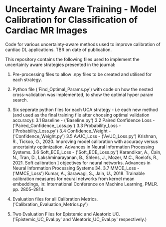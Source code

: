 # Uncertainty Aware Training - Model Calibration for Classification of Cardiac MR Images #
Code for various uncertainty-aware methods used to improve calibration of cardiac DL applications.
TBR on date of publication.

This repository contains the following files used to implement the uncertainty aware strategies presented in the journal:

1. Pre-processing files to allow .npy files to be created and utilised for each strategy.

2. Python file ('Find_Optimal_Params.py') with code on how the nested cross-validation was implemented, to show the optimal hyper param search.

3. Six seperate python files for each UCA strategy - i.e each new method (and used as the final training file after choosing optimal validation accuracy):
  3.1 Baseline - ('Baseline.py')
  3.2 Paired Confidence Loss - ('Paired_Confidence_Loss.py')
  3.3 Probability_Loss - ('Probability_Loss.py')
  3.4 Confidence_Weight - ('Confidence_Weight.py')
  3.5 AvUC_Loss - ('AvUC_Loss.py') Krishnan, R., Tickoo, O., 2020. Improving model calibration with accuracy versus uncertainty optimization. Advances in Neural Information Processing Systems.
  3.6 Soft_ECE_Loss - ('Soft_ECE_Loss.py') Karandikar, A., Cain, N., Tran, D., Lakshminarayanan, B., Shlens, J., Mozer, M.C., Roelofs, R., 2021. Soft calibration ] objectives for neural networks. Advances in Neural Information Processing Systems 34.
  3.7 MMCE_Loss - ('MMCE_Loss') Kumar, A., Sarawagi, S., Jain, U., 2018. Trainable calibration measures for neural networks from kernel mean embeddings, in: International Conference on Machine Learning, PMLR. pp. 2805–2814.
  
4. Evaluation files for all Calibration Metrics. ('Calibration_Evaluation_Metrics.py')

5. Two Evaluation Files for Epistemic and Aleatoric UC.('Epistemic_UC_Eval.py' and 'Aleatoric_UC_Eval.py' respectively.)
